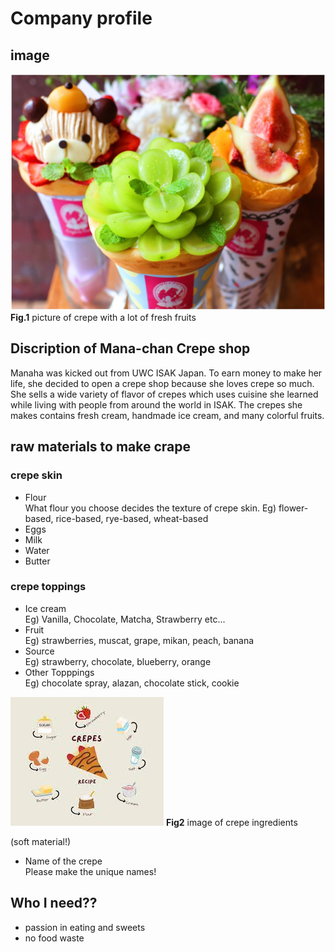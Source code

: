 # Company profile

## image
![Mtyxv3QDrlZixFDWyncvKNyiNXBwPzc8xt58gddP.jpeg](..%2Fassets%2FMtyxv3QDrlZixFDWyncvKNyiNXBwPzc8xt58gddP.jpeg)
**Fig.1** picture of crepe with a lot of fresh fruits

## Discription of Mana-chan Crepe shop
Manaha was kicked out from UWC ISAK Japan. To earn money to make her life, she decided to open a crepe shop because she loves crepe so much. She sells a wide variety of flavor of crepes which uses cuisine she learned while living with people from around the world in ISAK. The crepes she makes contains fresh cream, handmade ice cream, and many colorful fruits.

## raw materials to make crape
### crepe skin
- Flour  
What flour you choose decides the texture of crepe skin.
Eg) flower-based, rice-based, rye-based, wheat-based
- Eggs
- Milk
- Water
- Butter

### crepe toppings
- Ice cream  
Eg) Vanilla, Chocolate, Matcha, Strawberry etc...
- Fruit  
Eg) strawberries, muscat, grape, mikan, peach, banana
- Source  
Eg) strawberry, chocolate, blueberry, orange
- Other Topppings    
Eg) chocolate spray, alazan, chocolate stick, cookie

![download.jpeg](..%2Fassets%2Fdownload.jpeg)
**Fig2** image of crepe ingredients

(soft material!)
- Name of the crepe  
Please make the unique names!

## Who I need??
- passion in eating and sweets
- no food waste